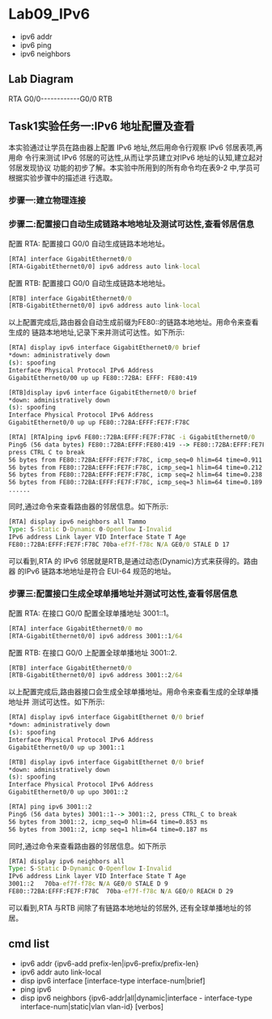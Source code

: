 # Lab09_IPv6 

- ipv6 addr
- ipv6 ping
- ipv6 neighbors

## Lab Diagram

RTA  G0/0------------G0/0  RTB

## Task1实验任务一:IPv6 地址配置及查看
本实验通过让学员在路由器上配置 IPv6 地址,然后用命令行观察 IPv6 邻居表项,再用命
令行来测试 IPv6 邻居的可达性,从而让学员建立对IPv6 地址的认知,建立起对邻居发现协议
功能的初步了解。本实验中所用到的所有命令均在表9-2 中,学员可根据实验步骤中的描述进
行选取。

### 步骤一:建立物理连接 
### 步骤二:配置接口自动生成链路本地地址及测试可达性,查看邻居信息
配置 RTA:
配置接口 G0/0 自动生成链路本地地址。 
```cmd
[RTA] interface GigabitEthernet0/0
[RTA-GigabitEthernet0/0] ipv6 address auto link-local
```
配置 RTB:
配置接口 G0/0 自动生成链路本地地址。
```cmd
[RTB] interface GigabitEthernet0/0
[RTB-GigabitEthernet0/0] ipv6 address auto link-local
```
以上配置完成后,路由器会自动生成前缀为FE80::的链路本地地址。用命令来查看生成的
链路本地地址,记录下来并测试可达性。如下所示:
```cmd
[RTA] display ipv6 interface GigabitEthernet0/0 brief
*down: administratively down
(s): spoofing
Interface Physical Protocol IPv6 Address
GigabitEthernet0/00 up up FE80::72BA: EFFF: FE80:419

[RTB]display ipv6 interface GigabitEthernet0/0 brief
*down: administratively down
(s): spoofing
Interface Physical Protocol IPv6 Address
GigabitEthernet0/0 up up FE80::72BA:EFFF:FE7F:F78C

[RTA] [RTA]ping ipv6 FE80::72BA:EFFF:FE7F:F78C -i GigabitEthernet0/0
Ping6 (56 data bytes) FE80::72BA:EFFF:FE80:419 --> FE80::72BA:EFFF:FE7F:F78C,
press CTRL C to break
56 bytes from FE80::72BA:EFFF:FE7F:F78C, icmp_seq=0 hlim=64 time=0.911 ms
56 bytes from FE80::72BA:EFFF:FE7F:F78C, icmp_seq=1 hlim=64 time=0.212 ms
56 bytes from FE80::72BA:EFFF:FE7F:F78C, icmp seq=2 hlim=64 time=0.238 ms
56 bytes from FE80::72BA:EFFF:FE7F:F78C, icmp_seq=3 hlim=64 time=0.189 ms
......
```
同时,通过命令来查看路由器的邻居信息。如下所示:
```cmd
[RTA] display ipv6 neighbors all Tammo
Type: S-Static D-Dynamic 0-Openflow I-Invalid
IPv6 address Link layer VID Interface State T Age
FE80::72BA:EFFF:FE7F:F78C 70ba-ef7f-f78c N/A GE0/0 STALE D 17
```
可以看到,RTA 的 IPv6 邻居就是RTB,是通过动态(Dynamic)方式来获得的。路由器
的IPv6 链路本地地址是符合 EUI-64 规范的地址。

### 步骤三:配置接口生成全球单播地址并测试可达性,查看邻居信息
配置 RTA:
在接口 G0/0 配置全球单播地址 3001::1。
```cmd
[RTA] interface GigabitEthernet0/0 mo
[RTA-GigabitEthernet0/0] ipv6 address 3001::1/64
```
配置 RTB:
在接口 G0/0 上配置全球单播地址 3001::2.
```cmd
[RTB] interface GigabitEthernet0/0
[RTB-GigabitEthernet0/0] ipv6 address 3001::2/64
```
以上配置完成后,路由器接口会生成全球单播地址。用命令来查看生成的全球单播地址并
测试可达性。如下所示:
```cmd
[RTA] display ipv6 interface GigabitEthernet 0/0 brief
*down: administratively down
(s): spoofing
Interface Physical Protocol IPv6 Address
GigabitEthernet0/0 up up 3001::1

[RTB] display ipv6 interface GigabitEthernet 0/0 brief
*down: administratively down
(s): spoofing
Interface Physical Protocol IPv6 Address
GigabitEthernet0/0 up upo 3001::2

[RTA] ping ipv6 3001::2
Ping6 (56 data bytes) 3001::1--> 3001::2, press CTRL_C to break
56 bytes from 3001::2, icmp_seq=0 hlim=64 time=0.853 ms
56 bytes from 3001::2, icmp seq=1 hlim=64 time=0.187 ms
```
同时,通过命令来查看路由器的邻居信息。如下所示
```cmd
[RTA] display ipv6 neighbors all
Type: S-Static D-Dynamic O-Openflow I-Invalid
IPv6 address Link layer VID Interface State T Age
3001::2   70ba-ef7f-f78c N/A GE0/0 STALE D 9
FE80::72BA:EFFF:FE7F:F78C  70ba-ef7f-f78c N/A GEO/0 REACH D 29 
```
可以看到,RTA 与RTB 间除了有链路本地地址的邻居外,
还有全球单播地址的邻居。


## cmd list
- ipv6 addr {ipv6-add prefix-len|ipv6-prefix/prefix-len}
- ipv6 addr auto link-local
- disp ipv6 interface [interface-type interface-num|brief]
- ping ipv6
- disp ipv6 neighbors {ipv6-addr|all|dynamic|interface - interface-type interface-num|static|vlan vlan-id} [verbos]



